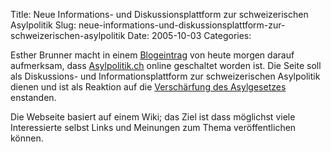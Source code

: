 Title: Neue Informations- und Diskussionsplattform zur schweizerischen Asylpolitik
Slug: neue-informations-und-diskussionsplattform-zur-schweizerischen-asylpolitik
Date: 2005-10-03
Categories:

Esther Brunner macht in einem [Blogeintrag](http://www.kaffeehaus.ch/blog/asylpolitik.ch_er%C3%B6ffnet) von heute morgen darauf aufmerksam, dass [Asylpolitik.ch](http://www.asylpolitik.ch/) online geschaltet worden ist. Die Seite soll als Diskussions- und Informationsplattform zur schweizerischen Asylpolitik dienen und ist als Reaktion auf die [Verschärfung des Asylgesetzes](http://www.waehltmoritz.ch/?p=15) enstanden.

Die Webseite basiert auf einem Wiki; das Ziel ist dass möglichst viele Interessierte selbst Links und Meinungen zum Thema veröffentlichen können.
